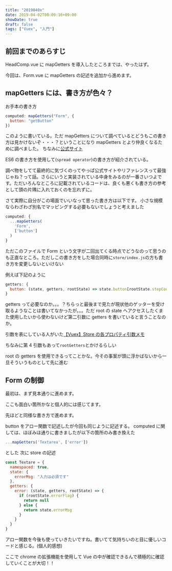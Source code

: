 ```yaml
---
title: "2019040x"
date: 2019-04-02T00:09:16+09:00
showDate: true
draft: false
tags: ["Vuex", "入門"]
---
```


## 前回までのあらすじ

HeadComp.vue に mapGetters を導入したところまでは、やったはず。

今回は、Form.vue に mapGetters の記述を追加から進めます。

## mapGetters には、書き方が色々？

お手本の書き方

```javascript
computed: mapGetters("Form", {
  button: "getButton"
})
```

このように書いている。ただ mapGetters について調べているとどうもこの書き方は見かけないぞ・・・？ということになり mapGetters とより仲良くなるために調べました。
ちなみに[公式サイト](https://vuex.vuejs.org/ja/guide/getters.html#mapgetters-%E3%83%98%E3%83%AB%E3%83%91%E3%83%BC)

ES6 の書き方を使用して(`spread operator`)の書き方が紹介されている。

調べ物をしてて最終的に気づくのってやっぱ公式サイトやリファレンスって最強じゃね？って話。さらにいうと実装されている中身をみるのが一番さいつよです。ただいろんなところに記載されているコードは、良くも悪くも書き方の参考として頭の片隅に入れておくのを忘れずに。

さて実際に自分がこの場面でいいなって思った書き方は以下です。
小さな規模ならわざわざ別名でマッピングする必要もないでしょうと考えました

```javascript
computed: {
  ...mapGetters(
    'Form',
    ['button']
  )
}
```

ただこのファイルで Form という文字が二回出てくる時点でどうなのって思うのも正直なところ。ただしこの書き方をした場合同時に`store/index.js`の方も書き方を変更しないといけない

例えば下記のように

```javascript
getters: {
  button: (state, getters, rootState) => state.button[rootState.stepCount]
}
```

getters って必要なのか。。。？ちらっと最後まで見たが現状他のゲッターを受け取るようなことは書いてなかったが。。。ただ root の state へアクセスしたくまた使用したいから使わないけど第二引数に getters を書いていると言うことなのか。

引数を表にしている人がいた[【Vuex】Store の各プロパティ引数メモ](https://qiita.com/youmitsu/items/bcfe0c2c32da3914e189)

ちなみに第 4 引数もあって`rootGetters`とかけるらしい

root の getters を使用できるってことかな。今その事案が頭に浮かばないから一旦そういうものとして先に進む

## Form の制御

最初は、まず見本通りに進めます。

ここも面白い箇所かなと個人的には感じてます。

先ほどと同様な書き方で進めます。

button をアロー関数で記述したが今回も同じように記述する。
computed に関しては、ほぼみほ通りに書きましたが以下の箇所のみ書き換えた

```javascript
...mapGetters('Textarea', ['error'])
```

とした
次に store の記述

```javascript
const Textare = {
  namespaced: true,
  state: {
    errorMsg: "入力は必須です"
  },
  getters: {
    error: (state, getters, rootState) => {
      if (rootState.errorFlag) {
        return null
      } else {
        return state.errorMsg
      }
    }
  }
}
```

アロー関数を今後も使っていきたいですね。書いてて気持ちいのと目に優しいコードと感じる。(個人的感想)

ここで chrome の拡張機能を使用して Vue の中が確認できるんで積極的に確認していくことが大切！！
